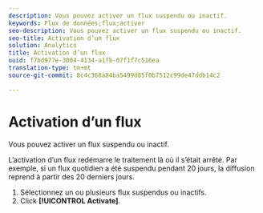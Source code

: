 ```yaml
---
description: Vous pouvez activer un flux suspendu ou inactif.
keywords: Flux de données;flux;activer
seo-description: Vous pouvez activer un flux suspendu ou inactif.
seo-title: Activation d’un flux
solution: Analytics
title: Activation d’un flux
uuid: f7bd977e-3004-4134-a1fb-07f1f7c516ea
translation-type: tm+mt
source-git-commit: 8c4c368a84ba5499d85f0b7512c99de47ddb14c2

---
```



# Activation d’un flux

Vous pouvez activer un flux suspendu ou inactif.

L’activation d’un flux redémarre le traitement là où il s’était arrêté. Par exemple, si un flux quotidien a été suspendu pendant 20 jours, la diffusion reprend à partir des 20 derniers jours.

1. Sélectionnez un ou plusieurs flux suspendus ou inactifs.
1. Click **[!UICONTROL Activate]**.

